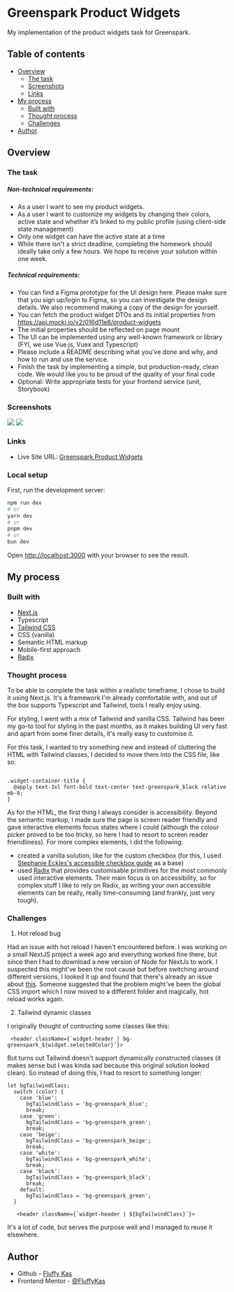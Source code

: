 # Greenspark Product Widgets

My implementation of the product widgets task for Greenspark.

## Table of contents

- [Overview](#overview)
  - [The task](#the-task)
  - [Screenshots](#screenshots)
  - [Links](#links)
- [My process](#my-process)
  - [Built with](#built-with)
  - [Thought process](#thought-process)
  - [Challenges](#challenges)
- [Author](#author)

## Overview

### The task

##### Non-technical requirements:

- As a user I want to see my product widgets.
- As a user I want to customize my widgets by changing their colors, active state and
  whether it’s linked to my public profile (using client-side state management)
- Only one widget can have the active state at a time
- While there isn't a strict deadline, completing the homework should ideally take only a
  few hours. We hope to receive your solution within one week.

##### Technical requirements:

- You can find a Figma prototype for the UI design here. Please make sure that you sign
  up/login to Figma, so you can investigate the design details. We also recommend
  making a copy of the design for yourself.
- You can fetch the product widget DTOs and its initial properties from
  https://api.mocki.io/v2/016d11e8/product-widgets
- The initial properties should be reflected on page mount
- The UI can be implemented using any well-known framework or library (FYI, we use
  Vue.js, Vuex and Typescript)
- Please include a README describing what you’ve done and why, and how to run and
  use the service.
- Finish the task by implementing a simple, but production-ready, clean code. We would
  like you to be proud of the quality of your final code
- Optional: Write appropriate tests for your frontend service (unit, Storybook)

### Screenshots

![](./screenshots/mobile.png)
![](./screenshots/desktop.png)

### Links

- Live Site URL: [Greenspark Product Widgets](https://greenspark-product-widgets.netlify.app/)

### Local setup

First, run the development server:

```bash
npm run dev
# or
yarn dev
# or
pnpm dev
# or
bun dev
```

Open [http://localhost:3000](http://localhost:3000) with your browser to see the result.

## My process

### Built with

- [Next.js](https://nextjs.org/)
- Typescript
- [Tailwind CSS](https://tailwindcss.com/)
- CSS (vanilla)
- Semantic HTML markup
- Mobile-first approach
- [Radix](https://www.radix-ui.com/)

### Thought process

To be able to complete the task within a realistic timeframe, I chose to build it using Next.js. It's a framework I'm already comfortable with, and out of the box supports Typescript and Tailwind, tools I really enjoy using.

For styling, I went with a mix of Tailwind and vanilla CSS. Tailwind has been my go-to tool for styling in the past months, as it makes building UI very fast and apart from some finer details, it's really easy to customise it.

For this task, I wanted to try something new and instead of cluttering the HTML with Tailwind classes, I decided to move them into the CSS file, like so:

```

.widget-container-title {
  @apply text-3xl font-bold text-center text-greenspark_black relative mb-8;
}

```

As for the HTML, the first thing I always consider is accessibility. Beyond the semantic markup, I made sure the page is screen reader friendly and gave interactive elements focus states where I could (although the colour picker proved to be too tricky, so here I had to resort to screen reader friendliness).
For more complex elements, I did the following:

- created a vanilla solution, like for the custom checkbox (for this, I used [Stephanie Eckles's accessible checkbox guide](https://moderncss.dev/pure-css-custom-checkbox-style/) as a base)
- used [Radix](https://www.radix-ui.com/) that provides customisable primitives for the most commonly used interactive elements. Their main focus is on accessibility, so for complex stuff I like to rely on Radix, as writing your own accessible elements can be really, really time-consuming (and frankly, just very tough).

### Challenges

1. Hot reload bug

Had an issue with hot reload I haven't encountered before. I was working on a small NextJS project a week ago and everything worked fine there, but since then I had to download a new version of Node for NextJs to work. I suspected this might've been the root cause but before switching around different versions, I looked it up and found that there's already an issue about [this](https://github.com/vercel/next.js/issues/51162). Someone suggested that the problem might've been the global CSS import which I now moved to a different folder and magically, hot reload works again.

2. Tailwind dynamic classes

I originally thought of contructing some classes like this:

```
 <header className={`widget-header | bg-greenspark_${widget.selectedColor}`}>
```

But turns out Tailwind doesn't support dynamically constructed classes (it makes sense but I was kinda sad because this original solution looked clean). So instead of doing this, I had to resort to something longer:

```
let bgTailwindClass;
  switch (color) {
    case 'blue':
      bgTailwindClass = 'bg-greenspark_blue';
      break;
    case 'green':
      bgTailwindClass = 'bg-greenspark_green';
      break;
    case 'beige':
      bgTailwindClass = 'bg-greenspark_beige';
      break;
    case 'white':
      bgTailwindClass = 'bg-greenspark_white';
      break;
    case 'black':
      bgTailwindClass = 'bg-greenspark_black';
      break;
    default:
      bgTailwindClass = 'bg-greenspark_green';
  }

   <header className={`widget-header | ${bgTailwindClass}`}>
```

It's a lot of code, but serves the purpose well and I managed to reuse it elsewhere.

## Author

- Github - [Fluffy Kas](https://github.com/FluffyKas)
- Frontend Mentor - [@FluffyKas](https://www.frontendmentor.io/profile/FluffyKas)
